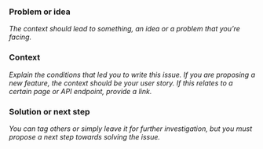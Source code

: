 <!-- 
### New Issue Checklist
- [ ] The title is short and descriptive
- [ ] The issue contains an:
  - [ ] Idea (new feature, user story, etc)
  - [ ] Problem
- [ ] You have explained the:
  - [ ] Context
  - [ ] Problem or idea
  - [ ] Solution or next step
-->
### Problem or idea

_The context should lead to something, an idea or a problem that you’re facing._

### Context

_Explain the conditions that led you to write this issue. If you are proposing a new feature, the context should be your user story. If this relates to a certain page or API endpoint, provide a link._

### Solution or next step

_You can tag others or simply leave it for further investigation, but you must propose a next step towards solving the issue._




